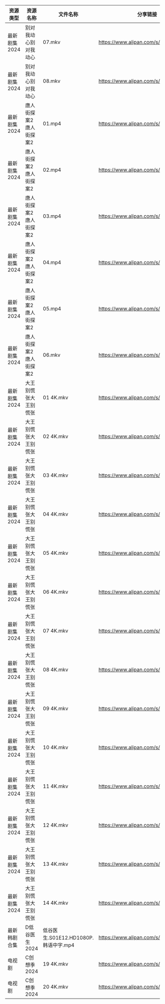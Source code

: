 | 资源类型     | 资源名称         | 文件名称                         | 分享链接                                 | 更新时间                |
| -------- | ------------ | ---------------------------- | ------------------------------------ | ------------------- |
| 最新剧集2024 | 别对我动心别对我动心   | 07.mkv                       | https://www.alipan.com/s/8fPMM1gaBBK | 2024-03-04 07:54:04 |
| 最新剧集2024 | 别对我动心别对我动心   | 08.mkv                       | https://www.alipan.com/s/8fPMM1gaBBK | 2024-03-04 07:54:04 |
| 最新剧集2024 | 唐人街探案2唐人街探案2 | 01.mp4                       | https://www.alipan.com/s/KX3bjmsVDm4 | 2024-03-04 07:48:05 |
| 最新剧集2024 | 唐人街探案2唐人街探案2 | 02.mp4                       | https://www.alipan.com/s/KX3bjmsVDm4 | 2024-03-04 07:48:05 |
| 最新剧集2024 | 唐人街探案2唐人街探案2 | 03.mp4                       | https://www.alipan.com/s/KX3bjmsVDm4 | 2024-03-04 07:48:05 |
| 最新剧集2024 | 唐人街探案2唐人街探案2 | 04.mp4                       | https://www.alipan.com/s/KX3bjmsVDm4 | 2024-03-04 07:48:04 |
| 最新剧集2024 | 唐人街探案2唐人街探案2 | 05.mp4                       | https://www.alipan.com/s/KX3bjmsVDm4 | 2024-03-04 07:48:04 |
| 最新剧集2024 | 唐人街探案2唐人街探案2 | 06.mkv                       | https://www.alipan.com/s/KX3bjmsVDm4 | 2024-03-04 07:48:04 |
| 最新剧集2024 | 大王别慌张大王别慌张   | 01 4K.mkv                    | https://www.alipan.com/s/V6s7NfNhe8D | 2024-03-04 07:56:07 |
| 最新剧集2024 | 大王别慌张大王别慌张   | 02 4K.mkv                    | https://www.alipan.com/s/V6s7NfNhe8D | 2024-03-04 07:56:06 |
| 最新剧集2024 | 大王别慌张大王别慌张   | 03 4K.mkv                    | https://www.alipan.com/s/V6s7NfNhe8D | 2024-03-04 07:56:06 |
| 最新剧集2024 | 大王别慌张大王别慌张   | 04 4K.mkv                    | https://www.alipan.com/s/V6s7NfNhe8D | 2024-03-04 07:56:06 |
| 最新剧集2024 | 大王别慌张大王别慌张   | 05 4K.mkv                    | https://www.alipan.com/s/V6s7NfNhe8D | 2024-03-04 07:56:06 |
| 最新剧集2024 | 大王别慌张大王别慌张   | 06 4K.mkv                    | https://www.alipan.com/s/V6s7NfNhe8D | 2024-03-04 07:56:06 |
| 最新剧集2024 | 大王别慌张大王别慌张   | 07 4K.mkv                    | https://www.alipan.com/s/V6s7NfNhe8D | 2024-03-04 07:56:05 |
| 最新剧集2024 | 大王别慌张大王别慌张   | 08 4K.mkv                    | https://www.alipan.com/s/V6s7NfNhe8D | 2024-03-04 07:56:05 |
| 最新剧集2024 | 大王别慌张大王别慌张   | 09 4K.mkv                    | https://www.alipan.com/s/V6s7NfNhe8D | 2024-03-04 07:56:05 |
| 最新剧集2024 | 大王别慌张大王别慌张   | 10 4K.mkv                    | https://www.alipan.com/s/V6s7NfNhe8D | 2024-03-04 07:56:05 |
| 最新剧集2024 | 大王别慌张大王别慌张   | 11 4K.mkv                    | https://www.alipan.com/s/V6s7NfNhe8D | 2024-03-04 07:56:04 |
| 最新剧集2024 | 大王别慌张大王别慌张   | 12 4K.mkv                    | https://www.alipan.com/s/V6s7NfNhe8D | 2024-03-04 07:56:04 |
| 最新剧集2024 | 大王别慌张大王别慌张   | 13 4K.mkv                    | https://www.alipan.com/s/V6s7NfNhe8D | 2024-03-04 07:56:04 |
| 最新剧集2024 | 大王别慌张大王别慌张   | 14 4K.mkv                    | https://www.alipan.com/s/V6s7NfNhe8D | 2024-03-04 07:56:04 |
| 最新韩剧合集   | D低谷医生2024    | 低谷医生.S01E12.HD1080P.韩语中字.mp4 | https://www.alipan.com/s/VXUuSyaMXvu | 2024-03-04 00:05:23 |
| 电视剧      | C创想季2024     | 19 4K.mkv                    | https://www.alipan.com/s/G4Yw7gjKeyR | 2024-03-04 00:05:19 |
| 电视剧      | C创想季2024     | 20 4K.mkv                    | https://www.alipan.com/s/G4Yw7gjKeyR | 2024-03-04 00:05:19 |
